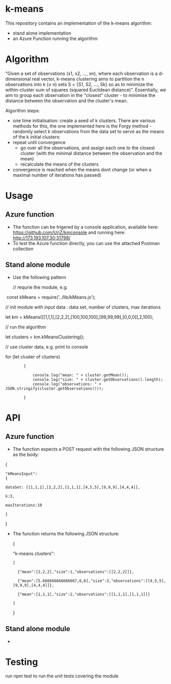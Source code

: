 # k-means
This repository contains an implementation of the k-means algorithm:
- stand alone implementation 
- an Azure Function running the algorithm 

# Algorithm 
"Given a set of observations (x1, x2, …, xn), where each observation is a d-dimensional real vector, k-means clustering aims to partition the n observations into k (≤ n) sets S = {S1, S2, …, Sk} so as to minimize the within-cluster sum of squares (squared Euclidean distance)".
Essentially, we aim to group each observation in the "closest" cluster - to minimise the distance between the observation and the cluster's mean.

Algorithm steps:
- one time initialisation: create a seed of k clusters. There are various methods for this, the one implemented here is the Forgy method - randomly select k observations from the data set to serve as the means of the k initial clusters:
- repeat until convergence 
  - go over all the observations, and assign each one to the closest cluster (with the minimal distance between the observation and the mean)
  - recalculate the means of the clusters
- convergence is reached when the means dont change (or when a maximal number of iterations has passed)

# Usage 
## Azure function
- The function can be trigered by a console application, available here: https://github.com/UriZ/kmconsole and running here: http://173.193.107.30:31798/
- To test the Azure function directly, you can use the attached Postman collection
## Stand alone module
- Use the following pattern

  // requrie the module, e.g.
  
  const kMeans = require('../lib/kMeans.js');
  
  // init module with input data : data set, number of clusters, max iterations 
  
  let km = kMeans([[1,1,1],[2,2,2],[100,100,100],[99,99,99],[0,0,0]],2,100);
  
  // run the algorithm
  
  let clusters = km.kMeansClustering();

  // use cluster data, e.g. print to console
  
  for (let cluster of clusters)
  
            {
            
                console.log("mean: " + cluster.getMean());
                console.log("size: " + cluster.getObservations().length);
                console.log("observations: " + JSON.stringify(cluster.getObservations()));
                
            }


# API
## Azure function 
- The function expects a POST request with the following JSON structure as the body:

{
  
    "kMeansInput":
    {
    
    dataSet: [[1,1,1],[2,2,2],[1,1,1],[4,5,5],[9,9,9],[4,4,4]],
    
    k:3,
    
    maxIterations:10
    
    }
    
}

- The function returns the following JSON structure:

  {
  
    "k-means clusters":
    
      [
      
        {"mean":[2,2,2],"size":1,"observations":[[2,2,2]]},
        
        {"mean":[5.666666666666667,6,6],"size":3,"observations":[[4,5,5],[9,9,9],[4,4,4]]},
        
        {"mean":[1,1,1],"size":2,"observations":[[1,1,1],[1,1,1]]}
        
      ]
      
  }



## Stand alone module 
- 
# Testing
run npm test to run the unit tests covering the module 


